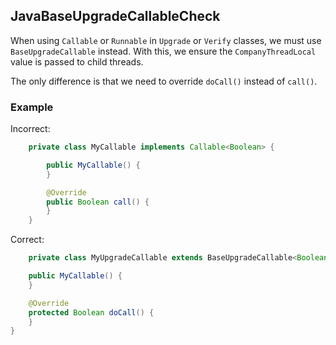 ## JavaBaseUpgradeCallableCheck

When using `Callable` or `Runnable` in `Upgrade` or `Verify` classes, we must use
`BaseUpgradeCallable` instead. With this, we ensure the `CompanyThreadLocal` value
is passed to child threads.

The only difference is that we need to override `doCall()` instead of `call()`.

### Example

Incorrect:

```java
	private class MyCallable implements Callable<Boolean> {

        public MyCallable() {
        }

        @Override
        public Boolean call() {
        }
    }
```

Correct:

```java
	private class MyUpgradeCallable extends BaseUpgradeCallable<Boolean> {

	public MyCallable() {
	}

	@Override
	protected Boolean doCall() {
	}
}
```